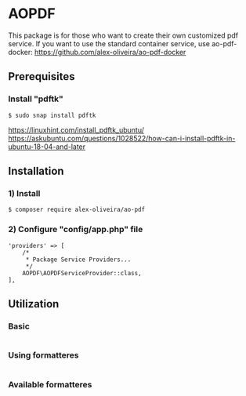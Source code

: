 # AOPDF

This package is for those who want to create their own customized pdf service.
If you want to use the standard container service, use ao-pdf-docker: https://github.com/alex-oliveira/ao-pdf-docker



## Prerequisites

### Install "pdftk"
````
$ sudo snap install pdftk
````
https://linuxhint.com/install_pdftk_ubuntu/
https://askubuntu.com/questions/1028522/how-can-i-install-pdftk-in-ubuntu-18-04-and-later



## Installation

### 1) Install
````
$ composer require alex-oliveira/ao-pdf
````

### 2) Configure "config/app.php" file
````
'providers' => [
    /*
     * Package Service Providers...
     */
    AOPDF\AOPDFServiceProvider::class,
],
````

## Utilization

### Basic
````
````

### Using formatteres
````
````

### Available formatteres
````
````
